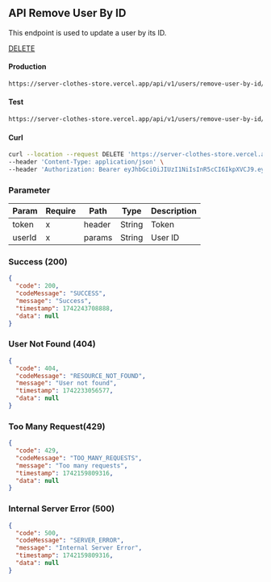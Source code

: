 ## API Remove User By ID

This endpoint is used to update a user by its ID.

[DELETE](#)

#### Production

```bash
https://server-clothes-store.vercel.app/api/v1/users/remove-user-by-id/:userId
```

#### Test

```bash
https://server-clothes-store.vercel.app/api/v1/users/remove-user-by-id/:userId
```

#### Curl

```bash
curl --location --request DELETE 'https://server-clothes-store.vercel.app/api/v1/users/remove-user-by-id/67d7e61b5114396a4af8b95d' \
--header 'Content-Type: application/json' \
--header 'Authorization: Bearer eyJhbGciOiJIUzI1NiIsInR5cCI6IkpXVCJ9.eyJpZCI6IjY3ZDJhMzMyYzhhMjEzYjA1MDI4MzNjNiIsInR5cGUiOiJVc2VyIiwiaWF0IjoxNzQyMjAxMDU5LCJleHAiOjE3NDIyMDE5NTl9.gsqLAzSlJKDPU3D9gvKg_I42NJ3NhI2d5svf-MYywDo' \
```

### Parameter

| Param  | Require | Path   | Type   | Description |
| ------ | ------- | ------ | ------ | ----------- |
| token  | x       | header | String | Token       |
| userId | x       | params | String | User ID     |

### Success (200)

```json
{
  "code": 200,
  "codeMessage": "SUCCESS",
  "message": "Success",
  "timestamp": 1742243708888,
  "data": null
}
```

### User Not Found (404)

```json
{
  "code": 404,
  "codeMessage": "RESOURCE_NOT_FOUND",
  "message": "User not found",
  "timestamp": 1742233056577,
  "data": null
}
```

### Too Many Request(429)

```json
{
  "code": 429,
  "codeMessage": "TOO_MANY_REQUESTS",
  "message": "Too many requests",
  "timestamp": 1742159809316,
  "data": null
}
```

### Internal Server Error (500)

```json
{
  "code": 500,
  "codeMessage": "SERVER_ERROR",
  "message": "Internal Server Error",
  "timestamp": 1742159809316,
  "data": null
}
```
